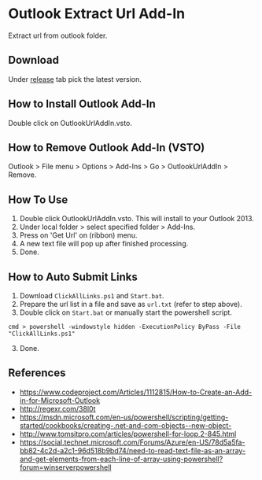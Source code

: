 # Outlook Extract Url Add-In
Extract url from outlook folder.

## Download
Under [release](https://github.com/yancyn/OutlookUrlAddIn/releases) tab pick the latest version.

## How to Install Outlook Add-In
Double click on OutlookUrlAddIn.vsto.

## How to Remove Outlook Add-In (VSTO)
Outlook > File menu > Options > Add-Ins > Go > OutlookUrlAddIn > Remove.

## How To Use
1. Double click OutlookUrlAddIn.vsto. This will install to your Outlook 2013.
2. Under local folder > select specified folder > Add-Ins.
3. Press on 'Get Url' on (ribbon) menu.
4. A new text file will pop up after finished processing.
5. Done.

## How to Auto Submit Links
1. Download ```ClickAllLinks.ps1``` and ```Start.bat```.
2. Prepare the url list in a file and save as ```url.txt``` (refer to step above).
3. Double click on ```Start.bat``` or manually start the powershell script.
```
cmd > powershell -windowstyle hidden -ExecutionPolicy ByPass -File "ClickAllLinks.ps1"
```
3. Done.

## References
- https://www.codeproject.com/Articles/1112815/How-to-Create-an-Add-in-for-Microsoft-Outlook
- http://regexr.com/38l0t
- https://msdn.microsoft.com/en-us/powershell/scripting/getting-started/cookbooks/creating-.net-and-com-objects--new-object-
- http://www.tomsitpro.com/articles/powershell-for-loop,2-845.html
- https://social.technet.microsoft.com/Forums/Azure/en-US/78d5a5fa-bb82-4c2d-a2c1-96d518b9bd74/need-to-read-text-file-as-an-array-and-get-elements-from-each-line-of-array-using-powershell?forum=winserverpowershell